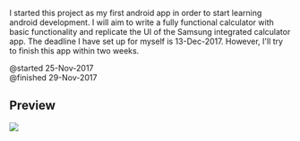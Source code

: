 I started this project as my first android app in order to start
learning android development. I will aim to write a fully functional
calculator with basic functionality and replicate the UI of the Samsung
integrated calculator app. The deadline I have set up for myself is 13-Dec-2017.
However, I'll try to finish this app within two weeks.

@started  25-Nov-2017 <br>
@finished 29-Nov-2017

<h2>Preview</h2>

![](https://media.giphy.com/media/3oxHQtpQ5TZyVZfPoI/giphy.gif)
